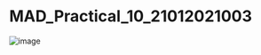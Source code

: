 # MAD_Practical_10_21012021003


![image](https://github.com/Amitgoswami12/MAD_Practical_10_21012021003/assets/98880561/b585af37-a6d4-409a-9c80-eebd7d8ec077)
